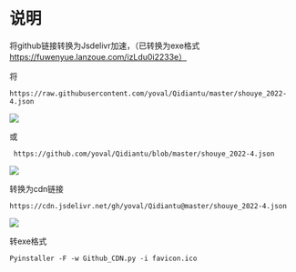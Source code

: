 

# 说明

将github链接转换为Jsdelivr加速，（已转换为exe格式 https://fuwenyue.lanzoue.com/izLdu0i2233e）

将

`https://raw.githubusercontent.com/yoval/Qidiantu/master/shouye_2022-4.json`

![](https://cdn.jsdelivr.net/gh/yoval/Github2Jsdelivr@master/imgs/githubusercontent.png)

或

`
https://github.com/yoval/Qidiantu/blob/master/shouye_2022-4.json`

![](https://cdn.jsdelivr.net/gh/yoval/Github2Jsdelivr@master/imgs/github.png)

转换为cdn链接

`https://cdn.jsdelivr.net/gh/yoval/Qidiantu@master/shouye_2022-4.json`

![](https://cdn.jsdelivr.net/gh/yoval/Github2Jsdelivr@master/imgs/jsdelivr.png)

转exe格式

`Pyinstaller -F -w Github_CDN.py -i favicon.ico`